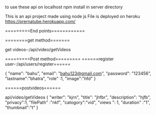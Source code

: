 to use these api on localhost 
npm install in server directory

This is an api project made using node js
File is deployed on heroku
https://prernatube.herokuapp.com/



=========End points============


 ========get method=======
 
 

 
 
 get videos-:/api/video/getVideos
 

 
 
=========Post method=========
======register user-:/api/users/register======

{
	  "name": "bahu",
    "email": "bahu123@gmail.com",
    "password": "123456",
    "lastname":"bhatra",
    "role" :1,
    "image":"hfd"
}







======postvideos======


api/video/getVideos
 {
	  "writer": "kjrn",
    "title": "jhfbr",
    "description": "hjfb",
    "privacy":1,
    "filePath" :"nkf",
    "catogory":"vid",
    "views ": 1,
    "duration" :"1",
    "thumbnail":"t" 
}
 
 
 
 
